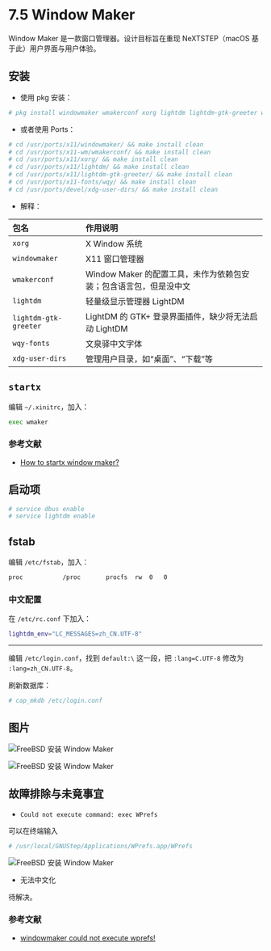# 7.5 Window Maker

Window Maker 是一款窗口管理器。设计目标旨在重现 NeXTSTEP（macOS 基于此）用户界面与用户体验。

## 安装

- 使用 pkg 安装：

```sh
# pkg install windowmaker wmakerconf xorg lightdm lightdm-gtk-greeter wqy-fonts xdg-user-dirs
```

- 或者使用 Ports：

```sh
# cd /usr/ports/x11/windowmaker/ && make install clean
# cd /usr/ports/x11-wm/wmakerconf/ && make install clean 
# cd /usr/ports/x11/xorg/ && make install clean 
# cd /usr/ports/x11/lightdm/ && make install clean 
# cd /usr/ports/x11/lightdm-gtk-greeter/ && make install clean 
# cd /usr/ports/x11-fonts/wqy/ && make install clean
# cd /usr/ports/devel/xdg-user-dirs/ && make install clean 
```

- 解释：



| 包名                     | 作用说明                                                                 |
|:--------------------------|:-------------------------------------------------------|
| `xorg`                   | X Window 系统                                           |
| `windowmaker`            | X11 窗口管理器 |
| `wmakerconf`             | Window Maker 的配置工具，未作为依赖包安装；包含语言包，但是没中文|
| `lightdm`                | 轻量级显示管理器 LightDM |
| `lightdm-gtk-greeter`    | LightDM 的 GTK+ 登录界面插件，缺少将无法启动 LightDM |
| `wqy-fonts`              | 文泉驿中文字体|
| `xdg-user-dirs`          | 管理用户目录，如“桌面”、“下载”等|



## `startx`

编辑 `~/.xinitrc`，加入：

```sh
exec wmaker
```

### 参考文献

- [How to startx window maker?](https://www.linuxquestions.org/questions/debian-26/how-to-startx-window-maker-230516/)

## 启动项

```sh
# service dbus enable
# service lightdm enable
```

## fstab

编辑 `/etc/fstab`，加入：

```sh
proc           /proc       procfs  rw  0   0
```

### 中文配置

在 `/etc/rc.conf` 下加入：

```sh
lightdm_env="LC_MESSAGES=zh_CN.UTF-8" 
```

---

编辑 `/etc/login.conf`，找到 `default:\` 这一段，把 `:lang=C.UTF-8` 修改为 `:lang=zh_CN.UTF-8`。

刷新数据库：

```sh
# cap_mkdb /etc/login.conf
```

## 图片

![FreeBSD 安装 Window Maker](../.gitbook/assets/WindowMaker1.png)

![FreeBSD 安装 Window Maker](../.gitbook/assets/WindowMaker2.png)

## 故障排除与未竟事宜

- `Could not execute command: exec WPrefs`

可以在终端输入

```sh
# /usr/local/GNUStep/Applications/WPrefs.app/WPrefs
```

![FreeBSD 安装 Window Maker](../.gitbook/assets/WindowMaker3.png)

- 无法中文化

待解决。

### 参考文献

- [windowmaker could not execute wprefs!](https://forums.freebsd.org/threads/windowmaker-could-not-execute-wprefs.92625/)
